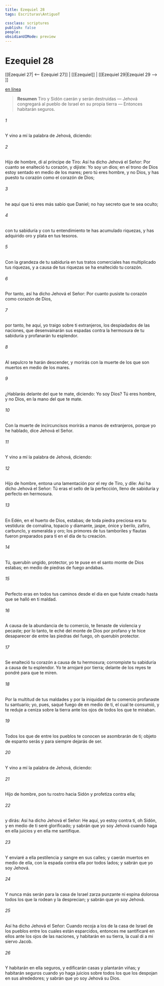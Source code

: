 ```yaml
---
title: Ezequiel 28
tags: Escrituras\AntiguoT

cssclass: scriptures
publish: false
people:
obsidianUIMode: preview
---
```


# Ezequiel 28
[[Ezequiel 27| <-- Ezequiel 27]] | [[Ezequiel]] | [[Ezequiel 29|Ezequiel 29 --> ]]

[en línea](https://churchofjesuschrist.org/study/scriptures/ot/ezek/28?lang=spa)

> __Resumen__
Tiro y Sidón caerán y serán destruidas — Jehová congregará al pueblo de Israel en su propia tierra — Entonces habitarán seguros.

###### 1 
Y vino a mí la palabra de Jehová, diciendo:

###### 2 
Hijo de hombre, di al príncipe de Tiro: Así ha dicho Jehová el Señor: Por cuanto se enalteció tu corazón, y dijiste: Yo soy un dios; en el trono de Dios estoy sentado en medio de los mares; pero tú eres hombre, y no Dios, y has puesto tu corazón como el corazón de Dios;

###### 3 
he aquí que tú eres más sabio que Daniel; no hay secreto que te sea oculto;

###### 4 
con tu sabiduría y con tu entendimiento te has acumulado riquezas, y has adquirido oro y plata en tus tesoros.

###### 5 
Con la grandeza de tu sabiduría en tus tratos comerciales has multiplicado tus riquezas, y a causa de tus riquezas se ha enaltecido tu corazón.

###### 6 
Por tanto, así ha dicho Jehová el Señor: Por cuanto pusiste tu corazón como corazón de Dios,

###### 7 
por tanto, he aquí, yo traigo sobre ti extranjeros, los despiadados de las naciones, que desenvainarán sus espadas contra la hermosura de tu sabiduría y profanarán tu esplendor.

###### 8 
Al sepulcro te harán descender, y morirás con la muerte de los que son muertos en medio de los mares.

###### 9 
¿Hablarás delante del que te mate, diciendo: Yo soy Dios? Tú eres hombre, y no Dios, en la mano del que te mate.

###### 10 
Con la muerte de incircuncisos morirás a manos de extranjeros, porque yo he hablado, dice Jehová el Señor.

###### 11 
Y vino a mí la palabra de Jehová, diciendo:

###### 12 
Hijo de hombre, entona una lamentación por el rey de Tiro, y dile: Así ha dicho Jehová el Señor: Tú eras el sello de la perfección, lleno de sabiduría y perfecto en hermosura.

###### 13 
En Edén, en el huerto de Dios, estabas; de toda piedra preciosa era tu vestidura: de cornalina, topacio y diamante, jaspe, ónice y berilo, zafiro, carbunclo, y esmeralda y oro; los primores de tus tamboriles y flautas fueron preparados para ti en el día de tu creación.

###### 14 
Tú, querubín ungido, protector, yo te puse  en el santo monte de Dios estabas; en medio de piedras de fuego andabas.

###### 15 
Perfecto eras en todos tus caminos desde el día en que fuiste creado hasta que se halló en ti maldad.

###### 16 
A causa de la abundancia de tu comercio, te llenaste de violencia y pecaste; por lo tanto, te eché del monte de Dios por profano y te hice desaparecer de entre las piedras del fuego, oh querubín protector.

###### 17 
Se enalteció tu corazón a causa de tu hermosura; corrompiste tu sabiduría a causa de tu esplendor. Yo te arrojaré por tierra; delante de los reyes te pondré para que te miren.

###### 18 
Por la multitud de tus maldades y por la iniquidad de tu comercio profanaste tu santuario; yo, pues, saqué fuego de en medio de ti, el cual te consumió, y te reduje a ceniza sobre la tierra ante los ojos de todos los que te miraban.

###### 19 
Todos los que de entre los pueblos te conocen se asombrarán de ti; objeto de espanto serás y para siempre dejarás de ser.

###### 20 
Y vino a mí la palabra de Jehová, diciendo:

###### 21 
Hijo de hombre, pon tu rostro hacia Sidón y profetiza contra ella;

###### 22 
y dirás: Así ha dicho Jehová el Señor: He aquí, yo estoy contra ti, oh Sidón, y en medio de ti seré glorificado; y sabrán que yo soy Jehová cuando haga en ella juicios y en ella me santifique.

###### 23 
Y enviaré a ella pestilencia y sangre en sus calles; y caerán muertos en medio de ella, con la espada contra ella por todos lados; y sabrán que yo soy Jehová.

###### 24 
Y nunca más serán para la casa de Israel zarza punzante ni espina dolorosa todos los que la rodean y la desprecian; y sabrán que yo soy Jehová.

###### 25 
Así ha dicho Jehová el Señor: Cuando recoja a los de la casa de Israel de los pueblos entre los cuales están esparcidos, entonces me santificaré en ellos ante los ojos de las naciones, y habitarán en su tierra, la cual di a mi siervo Jacob.

###### 26 
Y habitarán en ella seguros, y edificarán casas y plantarán viñas; y habitarán seguros cuando yo haga juicios sobre todos los que los despojan en sus alrededores; y sabrán que yo soy Jehová su Dios.

